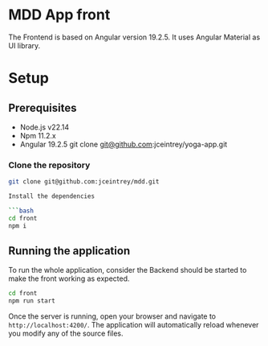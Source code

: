 # MDD App front


The Frontend is based on Angular version  19.2.5.
It uses Angular Material as UI library.



# Setup

## Prerequisites

- Node.js v22.14
- Npm 11.2.x
- Angular 19.2.5
git clone git@github.com:jceintrey/yoga-app.git

### Clone the repository

```bash
git clone git@github.com:jceintrey/mdd.git

Install the dependencies

```bash
cd front
npm i
```

## Running the application

To run the whole application, consider the Backend should be started to make the front working as expected.

```bash
cd front
npm run start
```

Once the server is running, open your browser and navigate to `http://localhost:4200/`. The application will automatically reload whenever you modify any of the source files.
